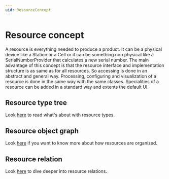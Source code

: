 ```yaml
---
uid: ResourceConcept
---
```

# Resource concept

A resource is everything needed to produce a product. 
It can be a physical device like a Station or a Cell or it can be something non physical like a SerialNumberProvider that calculates a new serial number.
The main advantage of this concept is that the resource interface and implementation structure is as same as for all resources. So accessing is done in an abstract and general way. Processing, configuring and visualization of a resource is done in the same way with the same classes. Specialities of a resource can be added in a standard way and extents the default UI.

## Resource type tree

Look [here](ResourceTypeTree.md) to read what's about with resource types.

## Resource object graph

Look [here](ResourceObjectGraph.md) if you want to know more about how resources are organized.

## Resource relation

Look [here](ResourceRelations.md) to dive deeper into resource relations.

